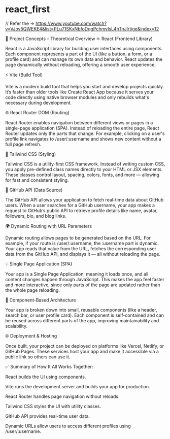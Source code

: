 # react_first
// Refer the -> https://www.youtube.com/watch?v=VJov5QWEKE4&list=PLu71SKxNbfoDqgPchmvIsL4hTnJIrtige&index=12

🧠 Project Concepts – Theoretical Overview
⚛️ React (Frontend Library)

React is a JavaScript library for building user interfaces using components. Each component represents a part of the UI (like a button, a form, or a profile card) and can manage its own data and behavior. React updates the page dynamically without reloading, offering a smooth user experience.

⚡ Vite (Build Tool)

Vite is a modern build tool that helps you start and develop projects quickly. It’s faster than older tools like Create React App because it serves your code directly using native browser modules and only rebuilds what's necessary during development.

🌐 React Router DOM (Routing)

React Router enables navigation between different views or pages in a single-page application (SPA). Instead of reloading the entire page, React Router updates only the parts that change. For example, clicking on a user's profile link navigates to /user/:username and shows new content without a full page refresh.

🎨 Tailwind CSS (Styling)

Tailwind CSS is a utility-first CSS framework. Instead of writing custom CSS, you apply pre-defined class names directly to your HTML or JSX elements. These classes control layout, spacing, colors, fonts, and more — allowing for fast and consistent styling.

📡 GitHub API (Data Source)

The GitHub API allows your application to fetch real-time data about GitHub users. When a user searches for a GitHub username, your app makes a request to GitHub’s public API to retrieve profile details like name, avatar, followers, bio, and blog links.

🌍 Dynamic Routing with URL Parameters

Dynamic routing allows pages to be generated based on the URL. For example, if your route is /user/:username, the :username part is dynamic. Your app reads that value from the URL, fetches the corresponding user data from the GitHub API, and displays it — all without reloading the page.

💡 Single Page Application (SPA)

Your app is a Single Page Application, meaning it loads once, and all content changes happen through JavaScript. This makes the app feel faster and more interactive, since only parts of the page are updated rather than the whole page reloading.

🧩 Component-Based Architecture

Your app is broken down into small, reusable components (like a header, search bar, or user profile card). Each component is self-contained and can be reused across different parts of the app, improving maintainability and scalability.

🌐 Deployment & Hosting

Once built, your project can be deployed on platforms like Vercel, Netlify, or GitHub Pages. These services host your app and make it accessible via a public link so others can use it.

✅ Summary of How It All Works Together:

React builds the UI using components.

Vite runs the development server and builds your app for production.

React Router handles page navigation without reloads.

Tailwind CSS styles the UI with utility classes.

GitHub API provides real-time user data.

Dynamic URLs allow users to access different profiles using /user/:username.
